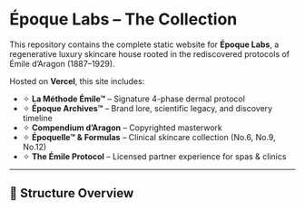 # Époque Labs – The Collection

This repository contains the complete static website for **Époque Labs**, a regenerative luxury skincare house rooted in the rediscovered protocols of Émile d’Aragon (1887–1929).

Hosted on **Vercel**, this site includes:

- ✧ **La Méthode Émile™** – Signature 4-phase dermal protocol  
- ✧ **Époque Archives™** – Brand lore, scientific legacy, and discovery timeline  
- ✧ **Compendium d’Aragon** – Copyrighted masterwork  
- ✧ **Époquelle™ & Formulas** – Clinical skincare collection (No.6, No.9, No.12)  
- ✧ **The Émile Protocol** – Licensed partner experience for spas & clinics

---

## 📁 Structure Overview

